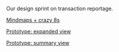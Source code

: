 Our design sprint on transaction reportage.

[Mindmaps + crazy 8s](https://github.com/z-ct/autonomous/blob/master/Design/designsprint/Mindmap%20%2B%20crazy%208s.pdf)

[Prototype: expanded view](https://github.com/z-ct/autonomous/blob/master/Design/designsprint/snaps/Screen%20Shot%202017-03-09%20at%209.21.58%20am.png)

[Prototype: summary view](https://github.com/z-ct/autonomous/blob/master/Design/designsprint/snaps/Screen%20Shot%202017-03-09%20at%209.21.49%20am.png)
